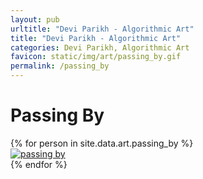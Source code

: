 ```yaml
---
layout: pub
urltitle: "Devi Parikh - Algorithmic Art"
title: "Devi Parikh - Algorithmic Art"
categories: Devi Parikh, Algorithmic Art
favicon: static/img/art/passing_by.gif
permalink: /passing_by
---
```


# Passing By

<div class = 'art'>
  <!-- loop through persons -->
  {% for person in site.data.art.passing_by %}
  <div class = 'artpiece'>
    <a href = '{{ person.link }}'><img src = '{{person.link}}' alt = 'passing by'></a>
  </div>
  {% endfor %}
</div>